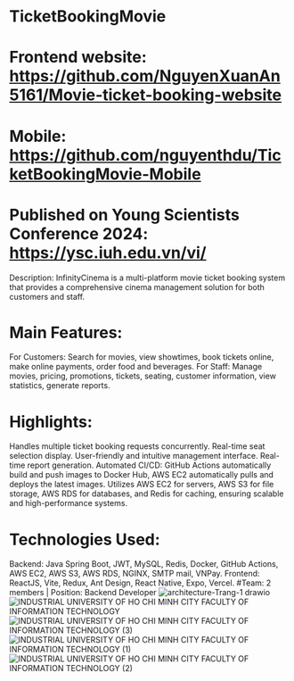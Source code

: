 # TicketBookingMovie
# Frontend website: https://github.com/NguyenXuanAn5161/Movie-ticket-booking-website
# Mobile: https://github.com/nguyenthdu/TicketBookingMovie-Mobile 
# Published on Young Scientists Conference 2024: https://ysc.iuh.edu.vn/vi/
Description: InfinityCinema is a multi-platform movie ticket booking system that provides a comprehensive cinema management solution for both customers and staff.
# Main Features:
For Customers: Search for movies, view showtimes, book tickets online, make online payments, order food and beverages.
For Staff: Manage movies, pricing, promotions, tickets, seating, customer information, view statistics, generate reports.
# Highlights:
Handles multiple ticket booking requests concurrently.
Real-time seat selection display.
User-friendly and intuitive management interface.
Real-time report generation.
Automated CI/CD: GitHub Actions automatically build and push images to Docker Hub, AWS EC2 automatically pulls and deploys the latest images.
Utilizes AWS EC2 for servers, AWS S3 for file storage, AWS RDS for databases, and Redis for caching, ensuring scalable and high-performance systems.
# Technologies Used:
Backend: Java Spring Boot, JWT, MySQL, Redis, Docker, GitHub Actions, AWS EC2, AWS S3, AWS RDS, NGINX, SMTP mail, VNPay.
Frontend: ReactJS, Vite, Redux, Ant Design, React Native, Expo, Vercel.
#Team: 2 members | Position: Backend Developer
![architecture-Trang-1 drawio](https://github.com/nguyenthdu/TicketBookingMovie/assets/110290495/a01a3a5e-df29-489d-8d4d-9ed9bb065ab7)
![INDUSTRIAL UNIVERSITY OF HO CHI MINH CITY FACULTY OF INFORMATION TECHNOLOGY](https://github.com/nguyenthdu/TicketBookingMovie/assets/110290495/21445d6c-d9ab-4ca3-a266-2e3c78e53c2e)
![INDUSTRIAL UNIVERSITY OF HO CHI MINH CITY FACULTY OF INFORMATION TECHNOLOGY (3)](https://github.com/nguyenthdu/TicketBookingMovie/assets/110290495/7cf0b741-3844-4b5c-a2f7-ad1feb674999)
![INDUSTRIAL UNIVERSITY OF HO CHI MINH CITY FACULTY OF INFORMATION TECHNOLOGY (1)](https://github.com/nguyenthdu/TicketBookingMovie/assets/110290495/fc1f54d4-7162-4974-9b7d-4e78410fec31)
![INDUSTRIAL UNIVERSITY OF HO CHI MINH CITY FACULTY OF INFORMATION TECHNOLOGY (2)](https://github.com/nguyenthdu/TicketBookingMovie/assets/110290495/14092132-82be-48a3-8da7-cd5db8412c2c)


